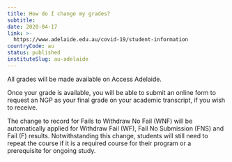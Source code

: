```yaml
---
title: How do I change my grades?
subtitle: 
date: 2020-04-17
link: >-
  https://www.adelaide.edu.au/covid-19/student-information
countryCode: au
status: published
instituteSlug: au-adelaide
---
```

All grades will be made available on Access Adelaide.  
   
Once your grade is available, you will be able to submit an online form to request an NGP as your final grade on your academic transcript, if you wish to receive.  

The change to record for Fails to Withdraw No Fail (WNF) will be automatically applied for Withdraw Fail (WF), Fail No Submission (FNS) and Fail (F) results. Notwithstanding this change, students will still need to repeat the course if it is a required course for their program or a prerequisite for ongoing study.
